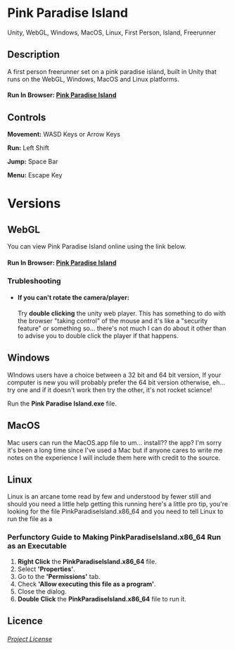 # Pink Paradise Island
Unity, WebGL, Windows, MacOS, Linux, First Person, Island, Freerunner

## Description
A first person freerunner set on a pink paradise island, built in Unity that runs on the WebGL, Windows, MacOS and Linux platforms.
#### Run In Browser: [Pink Paradise Island](https://geekgirljoy.github.io/PinkParadiseIsland/WebGL/index.html)



## Controls

**Movement:** WASD Keys or Arrow Keys

**Run:** Left Shift

**Jump:** Space Bar

**Menu:** Escape Key


# Versions

## WebGL
You can view Pink Paradise Island online using the link below. 

#### Run In Browser: [Pink Paradise Island](https://geekgirljoy.github.io/PinkParadiseIsland/WebGL/index.html)

### Trubleshooting

* #### If you can't rotate the camera/player: 
    Try **double clicking** the unity web player. This has something to do with the browser "taking control" of the mouse and it's like a "security feature" or something so... there's not      much I can do about it other than to advise you to double click the player if that happens. 


## Windows
WIndows users have a choice between a 32 bit and 64 bit version, If your computer is new you will probably prefer the 64 bit version otherwise, eh... try one and if it doesn't work then try the other, it's not rocket science!

Run the **Pink Paradise Island.exe** file.

## MacOS
Mac users can run the MacOS.app file to um... install?? the app? I'm sorry it's been a long time since I've used a Mac but if anyone cares to write me notes on the experience I will include them here with credit to the source.

## Linux
Linux is an arcane tome read by few and understood by fewer still and should you need a little help getting this running here's a little pro tip, you're looking for the file PinkParadiseIsland.x86_64 and you need to tell Linux to run the file as a 

### Perfunctory Guide to Making PinkParadiseIsland.x86_64 Run as an Executable

1. **Right Click** the **PinkParadiseIsland.x86_64** file.
2. Select **'Properties'**.
3. Go to the **'Permissions'** tab.
4. Check **'Allow executing this file as a program'**.
5. Close the dialog.
6. **Double Click** the **PinkParadiseIsland.x86_64** file to run it.


## Licence
###### [Project License](LICENSE)
